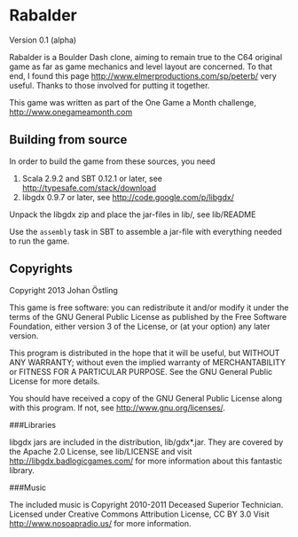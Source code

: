 Rabalder
========

Version 0.1 (alpha)

Rabalder is a Boulder Dash clone, aiming to remain true to the C64 original game as far as game mechanics and level layout are concerned. To that end, I found this page http://www.elmerproductions.com/sp/peterb/ very useful. Thanks to those involved for putting it together.


This game was written as part of the One Game a Month challenge, http://www.onegameamonth.com




Building from source
--------------------

In order to build the game from these sources, you need

1. Scala 2.9.2 and SBT 0.12.1 or later, see http://typesafe.com/stack/download
2. libgdx 0.9.7 or later, see http://code.google.com/p/libgdx/

Unpack the libgdx zip and place the jar-files in lib/, see lib/README

Use the ```assembly``` task in SBT to assemble a jar-file with everything needed to run the game.


Copyrights
----------

Copyright 2013 Johan Östling

This game is free software: you can redistribute it and/or modify
it under the terms of the GNU General Public License as published by
the Free Software Foundation, either version 3 of the License, or
(at your option) any later version.

This program is distributed in the hope that it will be useful,
but WITHOUT ANY WARRANTY; without even the implied warranty of
MERCHANTABILITY or FITNESS FOR A PARTICULAR PURPOSE.  See the
GNU General Public License for more details.

You should have received a copy of the GNU General Public License
along with this program.  If not, see <http://www.gnu.org/licenses/>.

###Libraries

libgdx jars are included in the distribution, lib/gdx*.jar. They are covered by the Apache 2.0 License, see lib/LICENSE and visit http://libgdx.badlogicgames.com/ for more information about this fantastic library.

###Music

The included music is Copyright 2010-2011 Deceased Superior Technician.
Licensed under Creative Commons Attribution License, CC BY 3.0
Visit http://www.nosoapradio.us/ for more information.


